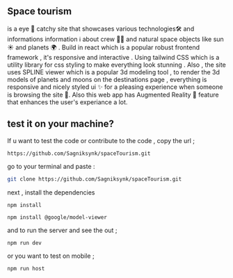 ## Space tourism 
is a eye 👀 catchy site that showcases various technologies🛠️ and informations information ℹ️ about crew 🧑‍🚀 and natural space objects like sun ☀️ and planets 🌍 . Build in react which is a popular robust frontend framework , it's responsive and interactive . Using tailwind CSS which is a utility library for css styling to make everything look stunning . Also , the site uses SPLINE viewer which is a popular 3d modeling tool , to render the 3d models of planets and moons on the destinations page , everything is responsive and nicely styled ui ✨ for a pleasing experience when someone is browsing the site 🌱. Also this web app has Augmented Reality 📱 feature that enhances the user's experiance a lot.

## test it on your machine? 

If u want to test the code or contribute to the code , copy the url ; 

```
https://github.com/Sagniksynk/spaceTourism.git
```

go to your terminal and paste : 

```bash 
git clone https://github.com/Sagniksynk/spaceTourism.git
```

next , install the dependencies 

``` 
npm install
```
```
npm install @google/model-viewer
```
and to run the server and see the out ; 

```
npm run dev 
```
or you want to test on mobile ;

```
npm run host
```
